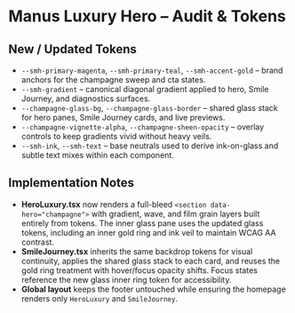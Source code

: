 # Manus Luxury Hero – Audit & Tokens

## New / Updated Tokens
- `--smh-primary-magenta`, `--smh-primary-teal`, `--smh-accent-gold` – brand anchors for the champagne sweep and cta states.
- `--smh-gradient` – canonical diagonal gradient applied to hero, Smile Journey, and diagnostics surfaces.
- `--champagne-glass-bg`, `--champagne-glass-border` – shared glass stack for hero panes, Smile Journey cards, and live previews.
- `--champagne-vignette-alpha`, `--champagne-sheen-opacity` – overlay controls to keep gradients vivid without heavy veils.
- `--smh-ink`, `--smh-text` – base neutrals used to derive ink-on-glass and subtle text mixes within each component.

## Implementation Notes
- **HeroLuxury.tsx** now renders a full-bleed `<section data-hero="champagne">` with gradient, wave, and film grain layers built entirely from tokens. The inner glass pane uses the updated glass tokens, including an inner gold ring and ink veil to maintain WCAG AA contrast.
- **SmileJourney.tsx** inherits the same backdrop tokens for visual continuity, applies the shared glass stack to each card, and reuses the gold ring treatment with hover/focus opacity shifts. Focus states reference the new glass inner ring token for accessibility.
- **Global layout** keeps the footer untouched while ensuring the homepage renders only `HeroLuxury` and `SmileJourney`.
